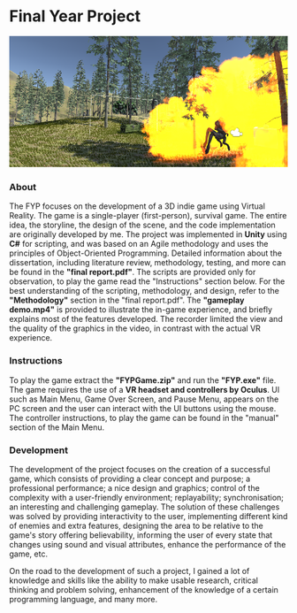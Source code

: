 # Final Year Project
![Gameplay Screenshot](https://github.com/giorgosph/Survival-Game-in-VR/blob/main/gameplay%20screenshot%201.png "Gameplay Screenshot")
### About
The FYP focuses on the development of a 3D indie game using Virtual Reality. The game is a single-player (first-person), survival game. The entire idea, the storyline, the design of the scene, and the code implementation are originally developed by me. The project was implemented in **Unity** using **C#** for scripting, and was based on an Agile methodology and uses the principles of Object-Oriented Programming. Detailed information about the dissertation, including literature review, methodology, testing, and more can be found in the **"final report.pdf"**. The scripts are provided only for observation, to play the game read the "Instructions" section below. For the best understanding of the scripting, methodology, and design, refer to the **"Methodology"** section in the "final report.pdf". The **"gameplay demo.mp4"** is provided to illustrate the in-game experience, and briefly explains most of the features developed. The recorder limited the view and the quality of the graphics in the video, in contrast with the actual VR experience.

### Instructions
To play the game extract the **"FYPGame.zip"** and run the **"FYP.exe"** file. The game requires the use of a **VR headset and controllers by Oculus**. UI such as Main Menu, Game Over Screen, and Pause Menu, appears on the PC screen and the user can interact with the UI buttons using the mouse. The controller instructions, to play the game can be found in the "manual" section of the Main Menu.

### Development
The development of the project focuses on the creation of a successful game, which consists of providing a clear concept and purpose; a professional performance; a nice design and graphics; control of the complexity with a user-friendly environment; replayability; synchronisation; an interesting and challenging gameplay. The solution of these challenges was solved by providing interactivity to the user, implementing different kind of enemies and extra features, designing the area to be relative to the game's story offering believability, informing the user of every state that changes using sound and visual attributes, enhance the performance of the game, etc.

On the road to the development of such a project, I gained a lot of knowledge and skills like the ability to make usable research, critical thinking and problem solving, enhancement of the knowledge of a certain programming language, and many more.
